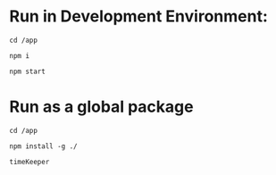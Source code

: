 # Run in Development Environment:

`` cd /app ``

`` npm i ``

`` npm start ``

# Run as a global package

`` cd /app ``

`` npm install -g ./ ``

`` timeKeeper ``